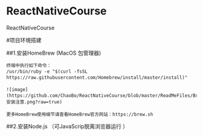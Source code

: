 # ReactNativeCourse
ReactNativeCourse 

#项目环境搭建

##1.安装HomeBrew (MacOS 包管理器)
>
>
	终端中执行如下命令：
	/usr/bin/ruby -e "$(curl -fsSL https://raw.githubusercontent.com/Homebrew/install/master/install)"
    
    ![image](https://github.com/ChaoBo/ReactNativeCourse/blob/master/ReadMeFiles/Brew安装注意.png?raw=true)

    更多HomeBrew使用细节请查看HomeBrew官方网站：https://brew.sh

##2.安装Node.js （可JavaScrip脱离浏览器运行 ）
	
